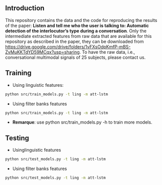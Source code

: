 ## Introduction
This repository contains the data and the code for reproducing the results of the paper:
__Listen and tell me who the user is talking to: Automatic detection of
the interlocutor’s type during a conversation__.
Only the intermediate extracted features from raw data that are available for this repository as described in the paper, they can be downloaded from https://drive.google.com/drive/folders/1vFXsOdpKmfP-mBS-ZvMuKKTdYD59MCqx?usp=sharing. To have the raw data, i.e., conversational multimodal signals of 25 subjects, please contact us.

## Training

- Using linguistic features:
```bash
python src/train_models.py -t ling -m att-lstm
```

- Using filter banks features
```bash
python src/train_models.py -t ling -m att-lstm
```
- __Remarque__: use python src/train_models.py -h to train more models.

## Testing

- Usinglinguistic features
```bash
python src/test_models.py -t ling -m att-lstm
```

- Using filter banks features
```bash
python src/test_models.py -t ling -m att-lstm
```
